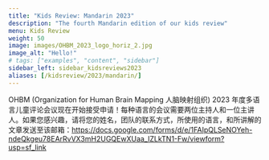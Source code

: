 ```yaml
---
title: "Kids Review: Mandarin 2023"
description: "The fourth Mandarin edition of our kids review"
menu: Kids Review
weight: 50
image: images/OHBM_2023_logo_horiz_2.jpg
image_alt: "Hello!"
# tags: ["examples", "content", "sidebar"]
sidebar_left: sidebar_kidsreviews2023
aliases: [/kidsreview/2023/mandarin/]
---
```


OHBM (Organization for Human Brain Mapping 人脑映射组织) 2023 年度多语言儿童评论会议现在开始接受申请！每种语言的会议需要两位主持人和一位主讲人。如果您感兴趣，请将您的姓名，团队的联系方式，所使用的语言，和所讲解的文章发送至该邮箱：https://docs.google.com/forms/d/e/1FAIpQLSeNOYeh-ndeQkgeu78EArRvVX3mH2UGQEwXUaa_IZLkTN1-Fw/viewform?usp=sf_link


<!-- ## Presenters and organizers
1. Name 1 ![Example image](/images/image.png)
2. Name 2 ![Example image](/images/image.png)
3. Name 3 ![Example image](/images/image.png)
-->

<!-- ## Message from organizers
Message here
-->

<!-- Youtube link, example https://www.youtube.com/watch?v=w7Ft2ymGmfc
{{< youtube w7Ft2ymGmfc >}}
-->